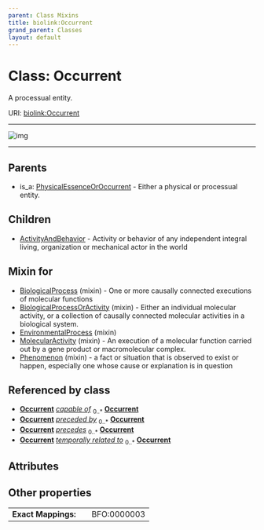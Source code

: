 ```yaml
---
parent: Class Mixins
title: biolink:Occurrent
grand_parent: Classes
layout: default
---
```


# Class: Occurrent


A processual entity.

URI: [biolink:Occurrent](https://w3id.org/biolink/vocab/Occurrent)


---

![img](https://yuml.me/diagram/nofunky;dir:TB/class/[PhysicalEssenceOrOccurrent],[Phenomenon]uses%20-.-%3E[Occurrent],[MolecularActivity]uses%20-.-%3E[Occurrent],[EnvironmentalProcess]uses%20-.-%3E[Occurrent],[BiologicalProcessOrActivity]uses%20-.-%3E[Occurrent],[BiologicalProcess]uses%20-.-%3E[Occurrent],[Occurrent]%5E-[ActivityAndBehavior],[PhysicalEssenceOrOccurrent]%5E-[Occurrent],[Phenomenon],[MolecularActivity],[EnvironmentalProcess],[BiologicalProcessOrActivity],[BiologicalProcess],[ActivityAndBehavior])

---


## Parents

 *  is_a: [PhysicalEssenceOrOccurrent](PhysicalEssenceOrOccurrent.md) - Either a physical or processual entity.

## Children

 * [ActivityAndBehavior](ActivityAndBehavior.md) - Activity or behavior of any independent integral living, organization or mechanical actor in the world

## Mixin for

 * [BiologicalProcess](BiologicalProcess.md) (mixin)  - One or more causally connected executions of molecular functions
 * [BiologicalProcessOrActivity](BiologicalProcessOrActivity.md) (mixin)  - Either an individual molecular activity, or a collection of causally connected molecular activities in a biological system.
 * [EnvironmentalProcess](EnvironmentalProcess.md) (mixin) 
 * [MolecularActivity](MolecularActivity.md) (mixin)  - An execution of a molecular function carried out by a gene product or macromolecular complex.
 * [Phenomenon](Phenomenon.md) (mixin)  - a fact or situation that is observed to exist or happen, especially one whose cause or explanation is in question

## Referenced by class

 *  **[Occurrent](Occurrent.md)** *[capable of](capable_of.md)*  <sub>0..\*</sub>  **[Occurrent](Occurrent.md)**
 *  **[Occurrent](Occurrent.md)** *[preceded by](preceded_by.md)*  <sub>0..\*</sub>  **[Occurrent](Occurrent.md)**
 *  **[Occurrent](Occurrent.md)** *[precedes](precedes.md)*  <sub>0..\*</sub>  **[Occurrent](Occurrent.md)**
 *  **[Occurrent](Occurrent.md)** *[temporally related to](temporally_related_to.md)*  <sub>0..\*</sub>  **[Occurrent](Occurrent.md)**

## Attributes


## Other properties

|  |  |  |
| --- | --- | --- |
| **Exact Mappings:** | | BFO:0000003 |

